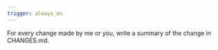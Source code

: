```yaml
---
trigger: always_on
---
```


For every change made by me or you, write a summary of the change in CHANGES.md.